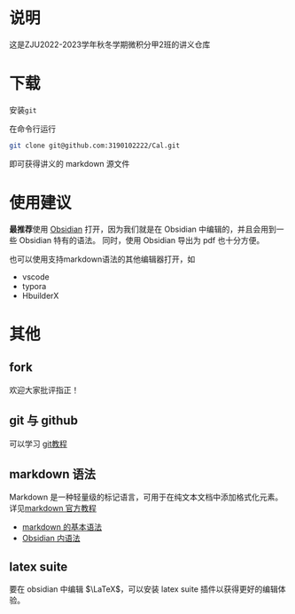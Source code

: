 # 说明

这是ZJU2022-2023学年秋冬学期微积分甲2班的讲义仓库

# 下载

安装`git`

在命令行运行
```sh
git clone git@github.com:3190102222/Cal.git
```

即可获得讲义的 markdown 源文件

# 使用建议

**最推荐**使用 [Obsidian](https://obsidian.md) 打开，因为我们就是在 Obsidian 中编辑的，并且会用到一些 Obsidian 特有的语法。
同时，使用 Obsidian 导出为 pdf 也十分方便。

也可以使用支持markdown语法的其他编辑器打开，如
- vscode
- typora
- HbuilderX

# 其他

## fork

欢迎大家批评指正！

## git 与 github

可以学习 [git教程](https://www.liaoxuefeng.com/wiki/896043488029600)

## markdown 语法

Markdown 是一种轻量级的标记语言，可用于在纯文本文档中添加格式化元素。详见[markdown 官方教程](https://markdown.com.cn/intro.html)

- [markdown 的基本语法](https://markdown.com.cn/basic-syntax/)
- [Obsidian 内语法](https://publish.obsidian.md/help-zh/%E4%BD%BF%E7%94%A8%E6%8C%87%E5%8D%97/%E6%A0%BC%E5%BC%8F%E5%8C%96%E4%BD%A0%E7%9A%84%E7%AC%94%E8%AE%B0)

## latex suite

要在 obsidian 中编辑 $\LaTeX$，可以安装 latex suite 插件以获得更好的编辑体验。
